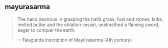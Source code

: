 ## mayurasarma

> The hand dextrous in grasping the halfa grass, fuel and stones, ladle, melted butter and the oblation vessel, unsheathed a flaming sword, eager to conquer the earth.
> 
> —Talagunda inscription of Mayūraśarma (4th century)